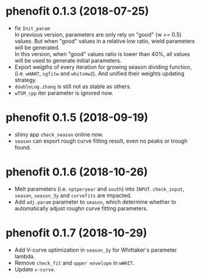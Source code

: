 # phenofit 0.1.3 (2018-07-25)

* fix `Init_param`   
    In previous version, parameters are only rely on "good" (w >= 0.5) values. 
    But when "good" values in a relative low ratio, wield parameters will be 
    generated.   
    In this version, when "good" values ratio is lower than 40%, all values 
    will be used to generate initial parameters.   
* Export weigths of every iteration for growing season dividing function, 
(i.e. `wHANT`, `sgfitw` and `whitsmw2`). And unified their weights updating 
strategy.
* `doubleLog.zhang` is still not as stable as others.
* `wTSM_cpp` iter parameter is ignored now.

# phenofit 0.1.5 (2018-09-19)

* shiny app `check_season` online now.
* `season` can export rough curve fitting result, even no peaks or trough found.

# phenofit 0.1.6 (2018-10-26)

* Melt parameters (i.e. `nptperyear` and `south`) into `INPUT`. `check_input`,
 `season`, `season_3y` and `curvefits` are impacted.
* Add `adj.param` parameter to `season`, which determine whether to automatically 
adjust roughn curve fitting parameters.

# phenofit 0.1.7 (2018-10-29)

* Add V-curve optimization in `season_3y` for Whittaker's parameter lambda.
* Remove `check_fit` and `upper envelope` in `wWHIT`.
* Update `v-curve`.
